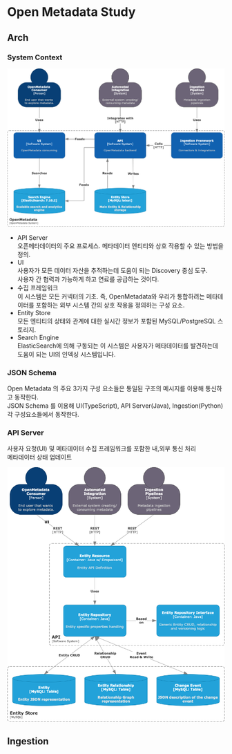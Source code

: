 # Open Metadata Study

## Arch

### System Context  

![high level design](high-level-arch.png)

- API Server  
    오픈메타데이터의 주요 프로세스. 메타데이터 엔티티와 상호 작용할 수 있는 방법을 정의.  
- UI  
    사용자가 모든 데이터 자산을 추적하는데 도움이 되는 Discovery 중심 도구.  
    사용자 간 협력과 가능하게 하고 연료를 공급하는 것이다.  
- 수집 프레임워크  
    이 시스템은 모든 커넥터의 기초. 즉, OpenMetadata와 우리가 통합하려는 메타데이터를 포함하는 외부 시스템 간의 상호 작용을 정의하는 구성 요소.  
- Entity Store  
    모든 엔티티의 상태와 관계에 대한 실시간 정보가 포함된 MySQL/PostgreSQL 스토리지.
- Search Engine  
    ElasticSearch에 의해 구동되는 이 시스템은 사용자가 메타데이터를 발견하는데 도움이 되는 UI의 인덱싱 시스템입니다.

### JSON Schema

Open Metadata 의 주요 3가지 구성 요소들은 통일된 구조의 메시지를 이용해 통신하고 동작한다.  
JSON Schema 를 이용해 UI(TypeScript), API Server(Java), Ingestion(Python) 각 구성요소들에서 동작한다.  

### API Server

사용자 요청(UI) 및 메타데이터 수집 프레임워크를 포함한 내,외부 통신 처리  
메타데이터 상태 업데이트

![api-server-diagram](omd-api-server.png)


## Ingestion



## 